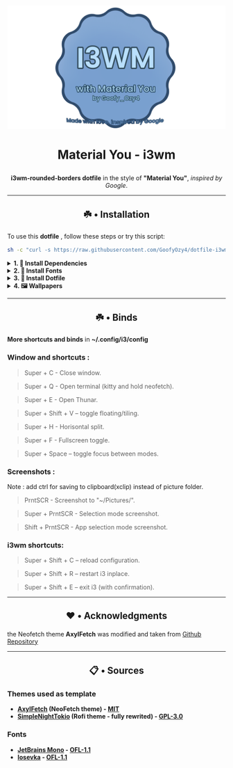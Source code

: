 ![](https://github.com/GoofyOzy4/dotfile-i3wm/blob/main/Photos/new-logo-fix.png)
# <p align="center">Material You - i3wm</p>
<p align="center"><b>i3wm-rounded-borders dotfile</b> in the style of <b>"Material You"</b>, <i>inspired by Google</i>.</p>

---

## <p align="center">☘️ • Installation</p>

To use this **dotfile** , follow these steps or try this script:
```bash
sh -c "curl -s https://raw.githubusercontent.com/GoofyOzy4/dotfile-i3wm/main/beta-install.sh | sh"
```

<details><summary><b>1. 💾 Install Dependencies</b></summary>

To install the required packages on different Linux distributions, use the following commands:

#### - Debian/Ubuntu-based:
```bash
sudo apt update && sudo apt install git unzip zip feh blueberry kitty neofetch maim picom rofi bluez polybar thunar xclip feh noto-fonts-emoji -y
```
#### - Arch/Manjaro
```bash
sudo pacman -S git unzip zip feh blueberry kitty neofetch maim picom rofi bluez polybar thunar xclip feh noto-fonts-emoji --noconfirm
```
#### - Fedora
```bash
sudo dnf install git unzip zip feh blueberry kitty neofetch maim picom rofi bluez polybar thunar xclip feh noto-fonts-emoji -y
```
#### - OpenSUSE
```bash
sudo zypper install git unzip zip feh blueberry kitty neofetch maim picom rofi bluez polybar thunar xclip feh noto-fonts-emoji -y
```
### - and install [Pywal16](https://github.com/eylles/pywal16)(important) and [Google Dot](https://github.com/ful1e5/Google_Cursor)(optional) and [Oh-my-ZSH](https://github.com/Crazy-Kitty/oh-my-zsh)(important) .
</details>

<details> 
<summary><b>2. 💬 Install Fonts</b></summary>

### • Create a local fonts directory if it doesn't exist
```bash
mkdir -p ~/.local/share/fonts
```

### • Download the fonts zip files
##### - JetBrainsMono
```bash
wget https://github.com/ryanoasis/nerd-fonts/releases/download/v3.2.1/JetBrainsMono.zip
```
##### - Iosevka
```bash
wget https://github.com/ryanoasis/nerd-fonts/releases/download/v3.2.1/Iosevka.zip
```

### • Unzip and move the downloaded files
```bash
unzip JetBrainsMono.zip -d ~/.local/share/fonts/Iosevka
```
```bash
unzip Iosevka.zip -d ~/.local/share/fonts/Iosevka
```

### • Clean up the downloaded zip file and extracted directory
```bash
rm -rf JetBrainsMono JetBrainsMono.zip
```
```bash
rm -rf Iosevka.zip
```
</details>
<details><summary><b>3. 🎨 Install Dotfile </b></summary>

### • Clone this repository

```bash
git clone https://github.com/GoofyOzy4/dotfile-i3wm /tmp/dotfile-i3wm
```
### • Extract dotfiles to your system
```bash
cp -r /tmp/dotfile-i3wm/.config/* ~/.config/
```
```bash
cp -r /tmp/dotfile-i3wm/.local/share/* ~/.local/share/
```
```bash
cp -r /tmp/dotfile-i3wm/.zshrc ~/
```
```bash
cp -r /tmp/dotfile-i3wm/.oh-my-zsh/* ~/.oh-my-zsh/
```

### • Clean up the downloaded zip file
```bash
rm -rf /tmp/dotfile-i3wm
```
</details>

</details>
<details><summary><b>4. 🖼️ Wallpapers </b></summary>

**Wallpapers** are located in **~/Wallpaper/** , they should be named **Wallpaper.png** *(Other formats are also supported but you need to change the config in ~/.config/i3/config)*

To install my wallpaper, which is included in the dotfile, you need to write these commands:

### • Create a wallpaper directory if it doesn't exist
```bash
mkdir -p ~/Wallpaper
```
### • Clone this repository
```bash
git clone https://github.com/GoofyOzy4/dotfile-i3wm /tmp/dotfile-i3wm
```
### • Extract Wallpaper to ~/Wallpaper/
```bash
cp -r /tmp/dotfile-i3wm/Wallpaper/Wallpaper.png ~/Wallpaper/
```
### • Clean up the downloaded zip file
```bash
rm -rf /tmp/dotfile-i3wm
```
</details>

---

## <p align="center">☘️ • Binds</p>
**More shortcuts and binds** in **~/.config/i3/config**

### Window and shortcuts :
> Super + C - Close window.

> Super + Q - Open terminal (kitty and hold neofetch).

> Super + E - Open Thunar.

> Super + Shift + V – toggle floating/tiling.

> Super + H - Horisontal split.

> Super + F - Fullscreen toggle.

> Super + Space – toggle focus between modes.

### Screenshots :
Note : add ctrl for saving to clipboard(xclip) instead of picture folder.
> PrntSCR - Screenshot to "~/Pictures/".

> Super + PrntSCR - Selection mode screenshot.

> Shift + PrntSCR - App selection mode screenshot.

### i3wm shortcuts:

> Super + Shift + C – reload configuration.

> Super + Shift + R – restart i3 inplace.

> Super + Shift + E – exit i3 (with confirmation).

---

## <p align="center">❤️ • Acknowledgments</p>
the Neofetch theme **AxylFetch** was modified and taken from [Github Repository](https://github.com/Chick2D/neofetch-themes)

---

## <p align="center">📋 • Sources
### Themes used as template
- **[AxylFetch](https://github.com/Chick2D/neofetch-themes/blob/main/small/axylfetch.conf) (NeoFetch theme) - [MIT](https://github.com/Chick2D/neofetch-themes?tab=MIT-1-ov-file#readme)**
- **[SimpleNightTokio](https://github.com/newmanls/rofi-themes-collection/blob/master/themes/simple-tokyonight.rasi) (Rofi theme - fully rewrited) - [GPL-3.0](https://github.com/newmanls/rofi-themes-collection/tree/master?tab=GPL-3.0-1-ov-file)**

### Fonts
- **[JetBrains Mono](https://github.com/JetBrains/JetBrainsMono?tab=readme-ov-file) - [OFL-1.1](https://github.com/JetBrains/JetBrainsMono?tab=OFL-1.1-1-ov-file#readme)**
- **[Iosevka](https://github.com/be5invis/Iosevka) - [OFL-1.1](https://github.com/be5invis/Iosevka?tab=OFL-1.1-1-ov-file)**
